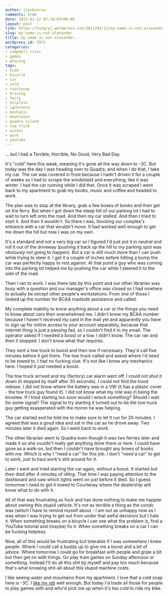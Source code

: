 ```yaml
---
author: jjackunrau
comments: true
date: 2013-01-12 07:10:03+00:00
layout: post
link: https://hungryj.wordpress.com/2013/01/11/my-name-is-not-alexander/
slug: my-name-is-not-alexander
title: my name is not alexander...
wordpress_id: 2972
categories:
- campbell river
- games
- whining
tags:
- bcaa
- bicycle
- car
- cold
- courtenay
- driving
- ferry
- helpless
- ignorance
- mechanic
- mountains
- quadra island
- tow truck
- winter
- work
- youtube
---
```


... but I had a Terrible, Horrible, No Good, Very Bad Day.

It's "cold" here this week, meaning it's gone all the way down to -3C. But today was the day I was heading over to Quadra, and when I do that, I take my car. The car was covered in frost because I hadn't driven it for a couple of weeks so I had to scrape the windshield and everything, like it was winter. I had the car running while I did that. Once it was scraped I went back to my apartment to grab my books, music and coffee and headed to work.

The plan was to stop at the library, grab a few boxes of books and then get on the ferry. But when I got down the steep hill of our parking lot I had to wait to turn left onto the road. And then my car stalled. And then I tried to start it. And then it wouldn't. So there I was, blocking our complex's entrance with a car that wouldn't move. It had worked well enough to get me down the hill but now I was on my own.

It's a standard and not a very big car so I figured I'd just put it in neutral and roll it out of the driveway (pushing it back up the hill to my parking spot was obviously not going to happen). But a car is still much more than I can push while trying to steer it. I got it a couple of inches before hitting a bump the car was perfectly happy to rest against. At that point a guy who was coming into the parking lot helped me by pushing the car while I steered it to the side of the road.

Then I ran to work. I was there late by this point and our other librarian was busy with a question and our manager's office was closed so I had nowhere to actually be except other people's workstations. From one of those I looked up the number for BCAA roadside assistance and called.

My complete inability to know anything about a car or the things you need to know about cars then overwhelmed me. I didn't know my BCAA number because I haven't received my card in the mail yet and apparently you have to sign up for online access to your account separately, because that internet thing is just a passing fad, so I couldn't find it in my email. The operator asked if I needed a boost or a tow. I didn't know. The car ran and then it stopped. I don't know what that requires.

They sent a tow truck to boost and then tow if necessary. They'd call five minutes before it got there. The tow truck called and asked where I'd need to be towed to. I had no fucking clue. It's not like I know any mechanics here. I hoped it just needed a boost.

The tow truck arrived and my (factory) car alarm went off. I could not shut it down (it stopped by itself after 30 seconds). I could not find the hood release. I did not know where the battery was in a VW (it has a plastic cover - the tow truck guy found it). I did not know what my role was in being the boostee. If I tried starting too soon would I wreck something? Should I wait for some signal? The signal to try starting it turned out to be the tow truck guy getting exasperated with the moron he was helping.

The car started and he told me to make sure to let it run for 20 minutes. I agreed that was a good idea and sat in the car as he drove away. Two minutes later it died again. So I went back to work.

The other librarian went to Quadra even though it was two ferries later and made it so she couldn't really get anything done there or here. I could have gone as a walk-on, but then I couldn't have brought any boxes of books with me. Which is why I "need a car" for this job. I don't "need a car" to get to work, just to haul work's shit around for it.

Later I went and tried starting the car again, without a boost. It started but then died after 4 minutes of idling. That time I was paying attention to the dashboard and saw which lights went on just before it died. So I guess tomorrow I need to get it towed to Courtenay where the dealership will know what to do with it.

All of that was frustrating as fuck and has done nothing to make me happier about owning this stupid vehicle. It's not as terrible a thing as the condo was (which I have to remind myself about - I am not as unhappy now as I was when I was trying to get out from under that awful decision) but I hate it. When something breaks on a bicycle I can see what the problem is, find a YouTube tutorial and (maybe) fix it. When something breaks on a car I can be fucking helpless.

Now, all of this would be frustrating but tolerable if I was somewhere I knew people. Where I could call a buddy up to give me a boost and a bit of advice. Where tomorrow I could go for breakfast with people and gripe a bit but then get on with things. Go play train games on Sunday afternoon or something. Instead I'll do all this shit by myself and pay too much because that's what knowing shit-all about this stupid machine costs.

I like seeing water and mountains from my apartment. I love that a cold snap here is -3C. I [like my job](http://librarianaut.com/2013/01/09/i-left-my-heart-at-the-refdesk/) well enough. But today I'd trade all those for people to play games with and who'd pick me up when it's too cold to ride my bike.

